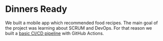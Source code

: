 # Dinners Ready

We built a mobile app which recommended food recipes. The main goal of the project was learning about SCRUM and DevOps.
For that reason we built a [basic CI/CD pipeline](https://github.com/Daniel14gonc/DinnersReady-Api/blob/master/.github/workflows/github-actions-ec2.yml) with GitHub Actions.
